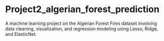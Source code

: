 # Project2_algerian_forest_prediction
A machine learning project on the Algerian Forest Fires dataset involving data cleaning, visualization, and regression modeling using Lasso, Ridge, and ElasticNet.
